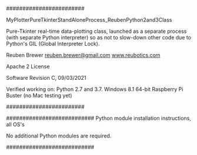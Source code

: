 ########################  

MyPlotterPureTkinterStandAloneProcess_ReubenPython2and3Class

Pure-Tkinter real-time data-plotting class, launched as a separate process (with separate Python interpreter) so as not to slow-down other code due to Python's GIL (Global Interpreter Lock). 

Reuben Brewer
reuben.brewer@gmail.com
www.reubotics.com

Apache 2 License

Software Revision C, 09/03/2021

Verified working on: 
Python 2.7 and 3.7.
Windows 8.1 64-bit
Raspberry Pi Buster 
(no Mac testing yet)

########################  

########################### Python module installation instructions, all OS's

No additional Python modules are required.

###########################
